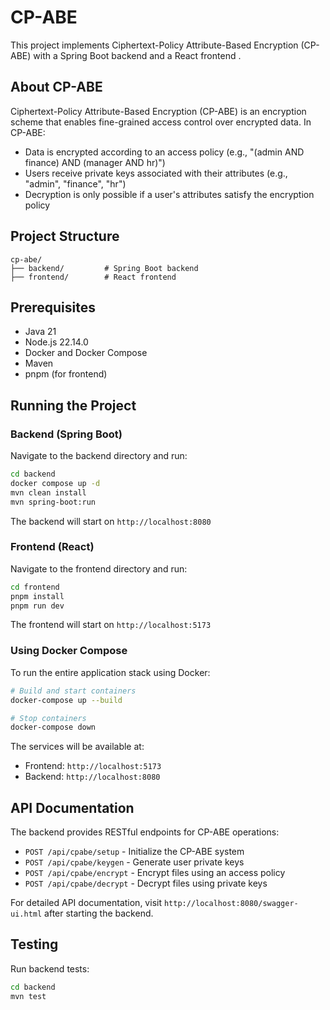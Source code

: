 # CP-ABE

This project implements Ciphertext-Policy Attribute-Based Encryption (CP-ABE) with a Spring Boot backend and a React frontend .

## About CP-ABE

Ciphertext-Policy Attribute-Based Encryption (CP-ABE) is an encryption scheme that enables fine-grained access control over encrypted data. In CP-ABE:

- Data is encrypted according to an access policy (e.g., "(admin AND finance) AND (manager AND hr)")
- Users receive private keys associated with their attributes (e.g., "admin", "finance", "hr")
- Decryption is only possible if a user's attributes satisfy the encryption policy

## Project Structure

```
cp-abe/
├── backend/         # Spring Boot backend
├── frontend/        # React frontend
```

## Prerequisites

- Java 21
- Node.js 22.14.0
- Docker and Docker Compose
- Maven
- pnpm (for frontend)

## Running the Project

### Backend (Spring Boot)

Navigate to the backend directory and run:

```bash
cd backend
docker compose up -d
mvn clean install
mvn spring-boot:run
```

The backend will start on `http://localhost:8080`

### Frontend (React)

Navigate to the frontend directory and run:

```bash
cd frontend
pnpm install
pnpm run dev
```

The frontend will start on `http://localhost:5173`

### Using Docker Compose

To run the entire application stack using Docker:

```bash
# Build and start containers
docker-compose up --build

# Stop containers
docker-compose down
```

The services will be available at:
- Frontend: `http://localhost:5173`
- Backend: `http://localhost:8080`

## API Documentation

The backend provides RESTful endpoints for CP-ABE operations:

- `POST /api/cpabe/setup` - Initialize the CP-ABE system
- `POST /api/cpabe/keygen` - Generate user private keys
- `POST /api/cpabe/encrypt` - Encrypt files using an access policy
- `POST /api/cpabe/decrypt` - Decrypt files using private keys

For detailed API documentation, visit `http://localhost:8080/swagger-ui.html` after starting the backend.

## Testing

Run backend tests:
```bash
cd backend
mvn test
```